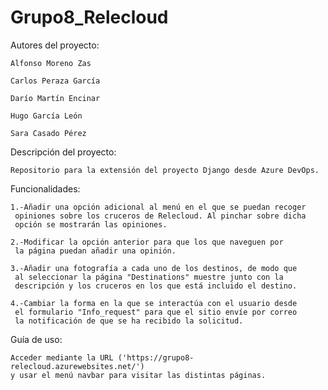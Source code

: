 # Grupo8_Relecloud

Autores del proyecto:

	Alfonso Moreno Zas

	Carlos Peraza García

	Darío Martín Encinar

	Hugo García León

	Sara Casado Pérez

Descripción del proyecto:

	Repositorio para la extensión del proyecto Django desde Azure DevOps. 

Funcionalidades:

	1.-Añadir una opción adicional al menú en el que se puedan recoger 
     opiniones sobre los cruceros de Relecloud. Al pinchar sobre dicha 
     opción se mostrarán las opiniones.

	2.-Modificar la opción anterior para que los que naveguen por 
     la página puedan añadir una opinión.

	3.-Añadir una fotografía a cada uno de los destinos, de modo que
     al seleccionar la página "Destinations" muestre junto con la 
     descripción y los cruceros en los que está incluido el destino.

	4.-Cambiar la forma en la que se interactúa con el usuario desde 
     el formulario "Info_request" para que el sitio envíe por correo 
     la notificación de que se ha recibido la solicitud.

Guía de uso:

	Acceder mediante la URL ('https://grupo8-relecloud.azurewebsites.net/')
	y usar el menú navbar para visitar las distintas páginas.
